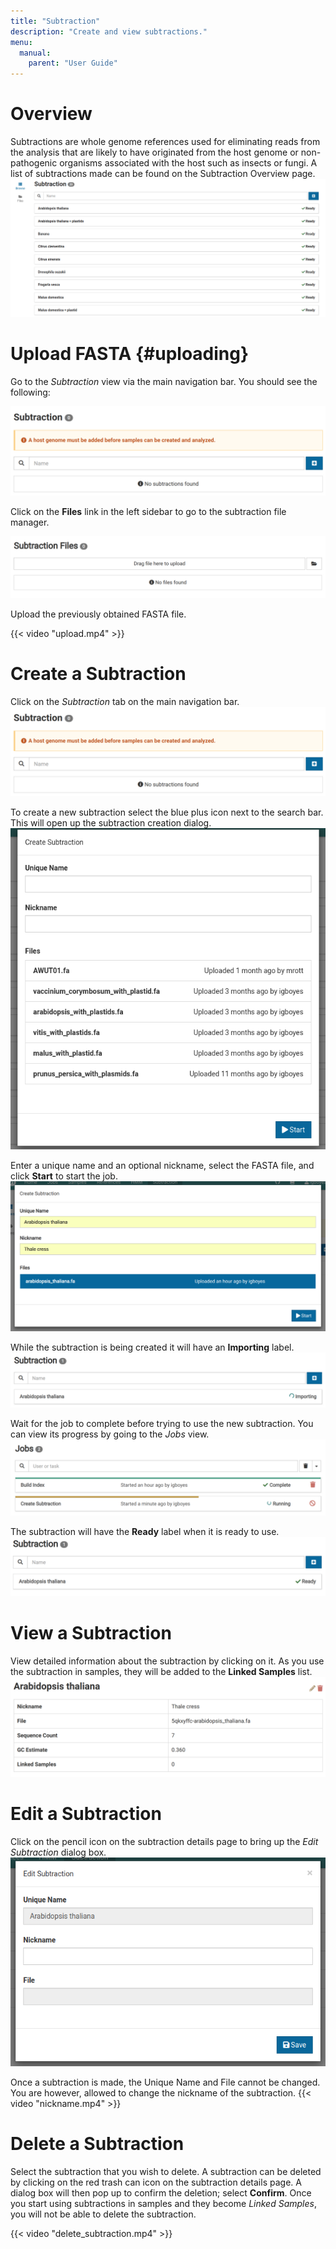 ```yaml
---
title: "Subtraction"
description: "Create and view subtractions."
menu:
  manual:
    parent: "User Guide"
---
```

# Overview

Subtractions are whole genome references used for eliminating reads from the analysis that are likely to have originated from the host genome or non-pathogenic organisms associated with the host such as insects or fungi. A list of subtractions made can be found on the Subtraction Overview page.
![Subtraction Overview](subtraction_overview.png)


# Upload FASTA {#uploading}

Go to the _Subtraction_ view via the main navigation bar. You should see the following:

!["Main Subtraction View"](empty.png)

Click on the **Files** link in the left sidebar to go to the subtraction file manager.

!["Subtraction File Manager](upload_manager.png)

Upload the previously obtained FASTA file.

{{< video "upload.mp4" >}}


# Create a Subtraction

Click on the _Subtraction_ tab on the main navigation bar.
![New Subtraction](empty.png)

To create a new subtraction select the blue plus icon next to the search bar. This will open up the subtraction creation dialog.
![Create Subtraction](create_subtraction.png)

Enter a unique name and an optional nickname, select the FASTA file, and click **Start** to start the job.
![Filled create subtraction dialog box](create_filled.png)

While the subtraction is being created it will have an **Importing** label.
![Importing](importing.png)

Wait for the job to complete before trying to use the new subtraction. You can view its progress by going to the _Jobs_ view.
![Jobs View](job.png)

The subtraction will have the **Ready** label when it is ready to use.
![Subtraction Ready](ready.png)

# View a Subtraction

View detailed information about the subtraction by clicking on it. As you use the subtraction in samples, they will be added to the **Linked Samples** list.
![Subtraction Details](detail.png)

# Edit a Subtraction

Click on the pencil icon on the subtraction details page to bring up the _Edit Subtraction_ dialog box. 
![Edit a Subtraction](edit.png)

Once a subtraction is made, the Unique Name and File cannot be changed. You are however, allowed to change the nickname of the subtraction.
{{< video "nickname.mp4" >}}

# Delete a Subtraction

Select the subtraction that you wish to delete. A subtraction can be deleted by clicking on the red trash can icon on the subtraction details page. A dialog box will then pop up to confirm the deletion; select **Confirm**. Once you start using subtractions in samples and they become _Linked Samples_, you will not be able to delete the subtraction.

{{< video "delete_subtraction.mp4" >}}
